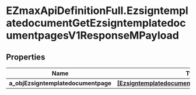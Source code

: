 # EZmaxApiDefinitionFull.EzsigntemplatedocumentGetEzsigntemplatedocumentpagesV1ResponseMPayload

## Properties

Name | Type | Description | Notes
------------ | ------------- | ------------- | -------------
**a_objEzsigntemplatedocumentpage** | [**[EzsigntemplatedocumentpageResponseCompound]**](EzsigntemplatedocumentpageResponseCompound.md) |  | 


